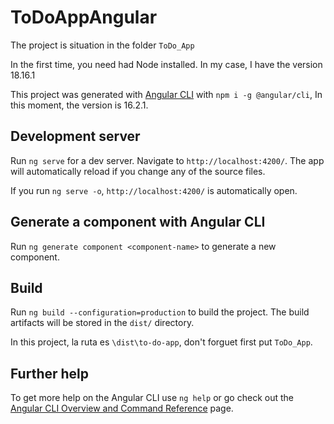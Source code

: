 # ToDoAppAngular

The project is situation in the folder `ToDo_App`

In the first time, you need had Node installed. In my case, I have the version 18.16.1

This project was generated with [Angular CLI](https://github.com/angular/angular-cli) with `npm i -g @angular/cli`, In this moment, the version is 16.2.1.

## Development server

Run `ng serve` for a dev server. Navigate to `http://localhost:4200/`. The app will automatically reload if you change any of the source files.

If you run `ng serve -o`, `http://localhost:4200/` is automatically open.

## Generate a component with Angular CLI

Run `ng generate component <component-name>` to generate a new component.

## Build

Run `ng build --configuration=production` to build the project. The build artifacts will be stored in the `dist/` directory.

In this project, la ruta es `\dist\to-do-app`, don't forguet first put `ToDo_App`.

## Further help

To get more help on the Angular CLI use `ng help` or go check out the [Angular CLI Overview and Command Reference](https://angular.io/cli) page.
